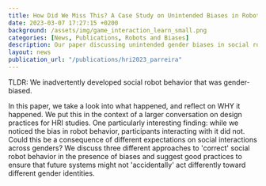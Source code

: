```yaml
---
title: How Did We Miss This? A Case Study on Unintended Biases in Robot Social Behavior
date: 2023-03-07 17:27:15 +0200
background: /assets/img/game_interaction_learn_small.png
categories: [News, Publications, Robots and Biases]
description: Our paper discussing unintended gender biases in social robot behavior was accepted to the alt.HRI track at HRI 2023.
layout: news
publication_url: "/publications/hri2023_parreira"
---
```


TLDR: We inadvertently developed social robot behavior that was gender-biased. 

In this paper, we take a look into what happened, and reflect on WHY it happened. We put this in the context of a larger conversation on design practices for HRI studies. One particularly interesting finding: while we noticed the bias in robot behavior, participants interacting with it did not. Could this be a consequence of different expectations on social interactions across genders?
We discuss three different approaches to 'correct' social robot behavior in the presence of biases and suggest good practices to ensure that future systems might not 'accidentally' act differently toward different gender identities. 